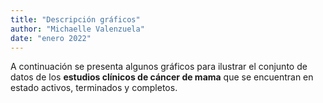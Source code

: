 ```yaml
---
title: "Descripción gráficos"
author: "Michaelle Valenzuela"
date: "enero 2022"
---
```


A continuación se presenta algunos gráficos para ilustrar el conjunto de datos de los **estudios clínicos de cáncer de mama** que se encuentran en estado activos, terminados y completos.
